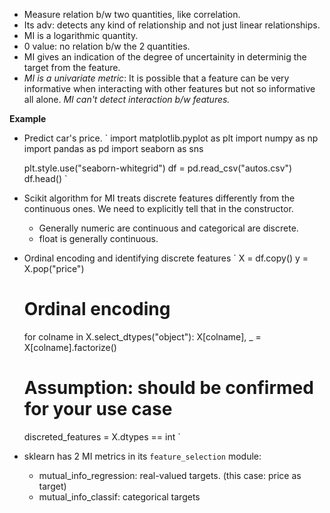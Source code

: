 * Measure relation b/w two quantities, like correlation.
* Its adv: detects any kind of relationship and not just linear relationships.
* MI is a logarithmic quantity.
* 0 value: no relation b/w the 2 quantities.
* MI gives an indication of the degree of uncertainity in determinig the target from the feature.
* *MI is a univariate metric*: It is possible that a feature can be very informative when interacting with other features but not so informative all alone. *MI can't detect interaction b/w features.*

**Example**
* Predict car's price.
`
    import matplotlib.pyplot as plt
    import numpy as np
    import pandas as pd
    import seaborn as sns

    plt.style.use("seaborn-whitegrid")
    df = pd.read_csv("autos.csv")
    df.head()
`

* Scikit algorithm for MI treats discrete features differently from the continuous ones. We need to explicitly tell that in the constructor.
    * Generally numeric are continuous and categorical are discrete.
    * float is generally continuous.
* Ordinal encoding and identifying discrete features
`
    X = df.copy()
    y = X.pop("price")

    # Ordinal encoding
    for colname in X.select_dtypes("object"):
        X[colname], _ = X[colname].factorize()

    # Assumption: should be confirmed for your use case
    discreted_features = X.dtypes == int
`

* sklearn has 2 MI metrics in its `feature_selection` module: 
    * mutual_info_regression: real-valued targets. (this case: price as target)
    * mutual_info_classif: categorical targets